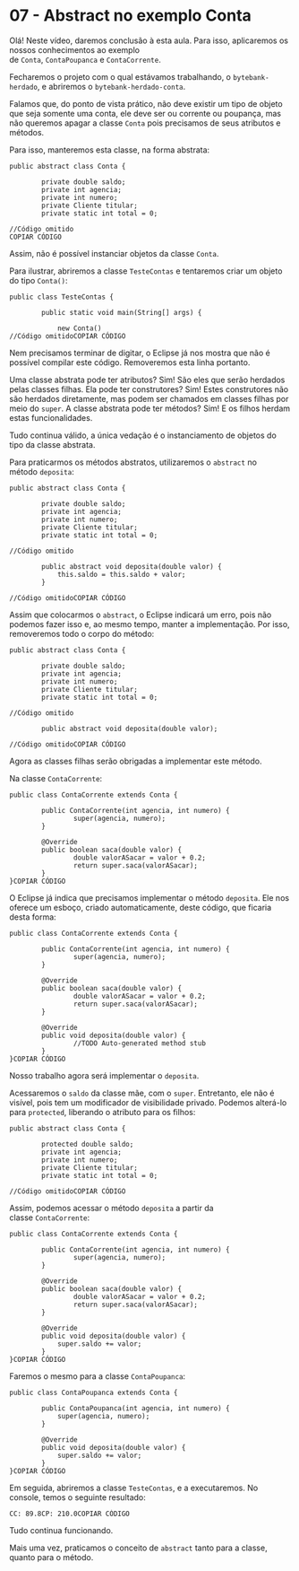 # 07 - Abstract no exemplo Conta

Olá! Neste vídeo, daremos conclusão à esta aula. Para isso, aplicaremos os nossos conhecimentos ao exemplo de `Conta`, `ContaPoupanca` e `ContaCorrente`.

Fecharemos o projeto com o qual estávamos trabalhando, o `bytebank-herdado`, e abriremos o `bytebank-herdado-conta`.

Falamos que, do ponto de vista prático, não deve existir um tipo de objeto que seja somente uma conta, ele deve ser ou corrente ou poupança, mas não queremos apagar a classe `Conta` pois precisamos de seus atributos e métodos.

Para isso, manteremos esta classe, na forma abstrata:

```
public abstract class Conta {

        private double saldo;
        private int agencia;
        private int numero;
        private Cliente titular;
        private static int total = 0;

//Código omitido
COPIAR CÓDIGO
```

Assim, não é possível instanciar objetos da classe `Conta`.

Para ilustrar, abriremos a classe `TesteContas` e tentaremos criar um objeto do tipo `Conta()`:

```
public class TesteContas {

        public static void main(String[] args) {

            new Conta()
//Código omitidoCOPIAR CÓDIGO
```

Nem precisamos terminar de digitar, o Eclipse já nos mostra que não é possível compilar este código. Removeremos esta linha portanto.

Uma classe abstrata pode ter atributos? Sim! São eles que serão herdados pelas classes filhas. Ela pode ter construtores? Sim! Estes construtores não são herdados diretamente, mas podem ser chamados em classes filhas por meio do `super`. A classe abstrata pode ter métodos? Sim! E os filhos herdam estas funcionalidades.

Tudo continua válido, a única vedação é o instanciamento de objetos do tipo da classe abstrata.

Para praticarmos os métodos abstratos, utilizaremos o `abstract` no método `deposita`:

```
public abstract class Conta {

        private double saldo;
        private int agencia;
        private int numero;
        private Cliente titular;
        private static int total = 0;

//Código omitido

        public abstract void deposita(double valor) {
            this.saldo = this.saldo + valor;
        }

//Código omitidoCOPIAR CÓDIGO
```

Assim que colocarmos o `abstract`, o Eclipse indicará um erro, pois não podemos fazer isso e, ao mesmo tempo, manter a implementação. Por isso, removeremos todo o corpo do método:

```
public abstract class Conta {

        private double saldo;
        private int agencia;
        private int numero;
        private Cliente titular;
        private static int total = 0;

//Código omitido

        public abstract void deposita(double valor);

//Código omitidoCOPIAR CÓDIGO
```

Agora as classes filhas serão obrigadas a implementar este método.

Na classe `ContaCorrente`:

```
public class ContaCorrente extends Conta {

        public ContaCorrente(int agencia, int numero) {
                super(agencia, numero);
        }

        @Override
        public boolean saca(double valor) {
                double valorASacar = valor + 0.2;
                return super.saca(valorASacar);
        }
}COPIAR CÓDIGO
```

O Eclipse já indica que precisamos implementar o método `deposita`. Ele nos oferece um esboço, criado automaticamente, deste código, que ficaria desta forma:

```
public class ContaCorrente extends Conta {

        public ContaCorrente(int agencia, int numero) {
                super(agencia, numero);
        }

        @Override
        public boolean saca(double valor) {
                double valorASacar = valor + 0.2;
                return super.saca(valorASacar);
        }

        @Override
        public void deposita(double valor) {
                //TODO Auto-generated method stub
        }
}COPIAR CÓDIGO
```

Nosso trabalho agora será implementar o `deposita`.

Acessaremos o `saldo` da classe mãe, com o `super`. Entretanto, ele não é visível, pois tem um modificador de visibilidade privado. Podemos alterá-lo para `protected`, liberando o atributo para os filhos:

```
public abstract class Conta {

        protected double saldo;
        private int agencia;
        private int numero;
        private Cliente titular;
        private static int total = 0;

//Código omitidoCOPIAR CÓDIGO
```

Assim, podemos acessar o método `deposita` a partir da classe `ContaCorrente`:

```
public class ContaCorrente extends Conta {

        public ContaCorrente(int agencia, int numero) {
                super(agencia, numero);
        }

        @Override
        public boolean saca(double valor) {
                double valorASacar = valor + 0.2;
                return super.saca(valorASacar);
        }

        @Override
        public void deposita(double valor) {
            super.saldo += valor;
        }
}COPIAR CÓDIGO
```

Faremos o mesmo para a classe `ContaPoupanca`:

```
public class ContaPoupanca extends Conta {

        public ContaPoupanca(int agencia, int numero) {
            super(agencia, numero);
        }

        @Override
        public void deposita(double valor) {
            super.saldo += valor;
        }
}COPIAR CÓDIGO
```

Em seguida, abriremos a classe `TesteContas`, e a executaremos. No console, temos o seguinte resultado:

```
CC: 89.8CP: 210.0COPIAR CÓDIGO
```

Tudo continua funcionando.

Mais uma vez, praticamos o conceito de `abstract` tanto para a classe, quanto para o método.